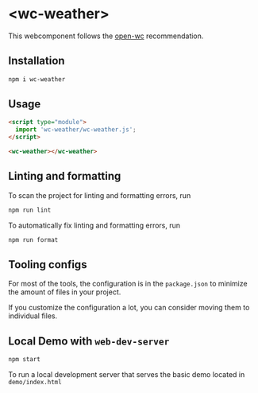# \<wc-weather>

This webcomponent follows the [open-wc](https://github.com/open-wc/open-wc) recommendation.

## Installation

```bash
npm i wc-weather
```

## Usage

```html
<script type="module">
  import 'wc-weather/wc-weather.js';
</script>

<wc-weather></wc-weather>
```

## Linting and formatting

To scan the project for linting and formatting errors, run

```bash
npm run lint
```

To automatically fix linting and formatting errors, run

```bash
npm run format
```


## Tooling configs

For most of the tools, the configuration is in the `package.json` to minimize the amount of files in your project.

If you customize the configuration a lot, you can consider moving them to individual files.

## Local Demo with `web-dev-server`

```bash
npm start
```

To run a local development server that serves the basic demo located in `demo/index.html`
